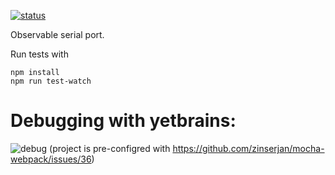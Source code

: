 
[![status](https://travis-ci.org/epinxteren/ObservableSerialPort.svg?branch=master)](https://travis-ci.org/epinxteren/ObservableSerialPort)

Observable serial port.

Run tests with 

    npm install
    npm run test-watch

# Debugging with yetbrains:

![debug](https://cloud.githubusercontent.com/assets/8046231/17145986/e7a45d56-535c-11e6-832a-c40d48bb500b.png)
(project is pre-configred with https://github.com/zinserjan/mocha-webpack/issues/36)
